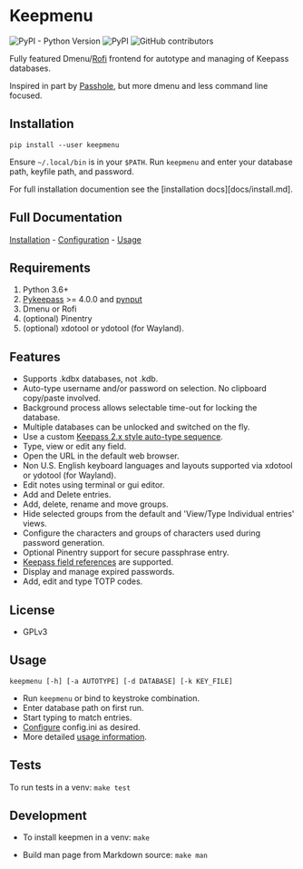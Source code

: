 # Keepmenu

![PyPI - Python Version](https://img.shields.io/pypi/pyversions/keepmenu)
![PyPI](https://img.shields.io/pypi/v/keepmenu)
![GitHub contributors](https://img.shields.io/github/contributors/firecat53/keepmenu)

Fully featured Dmenu/[Rofi][2] frontend for autotype and managing of Keepass databases.

Inspired in part by [Passhole][3], but more dmenu and less command line focused.

## Installation

`pip install --user keepmenu`

Ensure `~/.local/bin` is in your `$PATH`. Run `keepmenu` and enter your database
path, keyfile path, and password.

For full installation documention see the [installation docs][docs/install.md].

## Full Documentation

[Installation](docs/install.md) - [Configuration](docs/configure.md) - [Usage](docs/usage.md)

## Requirements

1. Python 3.6+
2. [Pykeepass][1] >= 4.0.0 and [pynput][5]
3. Dmenu or Rofi
4. (optional) Pinentry
5. (optional) xdotool or ydotool (for Wayland).

## Features

- Supports .kdbx databases, not .kdb.
- Auto-type username and/or password on selection. No clipboard copy/paste
  involved.
- Background process allows selectable time-out for locking the database.
- Multiple databases can be unlocked and switched on the fly.
- Use a custom [Keepass 2.x style auto-type sequence][6].
- Type, view or edit any field.
- Open the URL in the default web browser.
- Non U.S. English keyboard languages and layouts supported via xdotool or
  ydotool (for Wayland).
- Edit notes using terminal or gui editor.
- Add and Delete entries.
- Add, delete, rename and move groups.
- Hide selected groups from the default and 'View/Type Individual entries' views.
- Configure the characters and groups of characters used during password
  generation.
- Optional Pinentry support for secure passphrase entry.
- [Keepass field references][4] are supported.
- Display and manage expired passwords.
- Add, edit and type TOTP codes.

## License

- GPLv3

## Usage

`keepmenu [-h] [-a AUTOTYPE] [-d DATABASE] [-k KEY_FILE]`

- Run `keepmenu` or bind to keystroke combination.
- Enter database path on first run.
- Start typing to match entries.
- [Configure](docs/configure.md) config.ini as desired.
- More detailed [usage information](docs/usage.md).

## Tests

To run tests in a venv: `make test`

## Development

- To install keepmen in a venv: `make`

- Build man page from Markdown source: `make man`

[1]: https://github.com/pschmitt/pykeepass "Pykeepass"
[2]: https://davedavenport.github.io/rofi/ "Rofi"
[3]: https://github.com/purduelug/passhole "Passhole"
[4]: https://keepass.info/help/base/fieldrefs.html "Keepass field references"
[5]: https://github.com/moses-palmer/pynput "pynput"
[6]: https://keepass.info/help/base/autotype.html#autoseq "Keepass 2.x codes"
